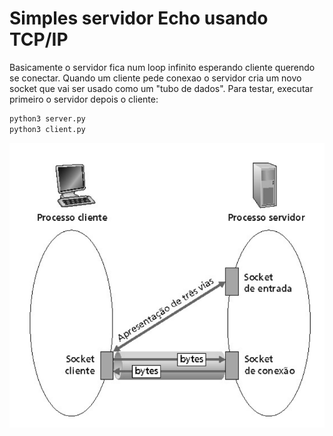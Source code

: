 # Simples servidor Echo usando TCP/IP
 Basicamente o servidor fica num loop infinito esperando cliente querendo se conectar.
 Quando um cliente pede conexao o servidor cria um novo socket que vai ser usado como um "tubo de dados".
 Para testar, executar primeiro o servidor depois o cliente:
```bash
python3 server.py
python3 client.py
```
![pic](pic.png)
